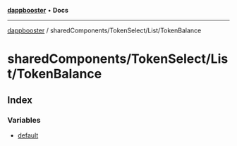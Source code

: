 [**dappbooster**](../../../../README.md) • **Docs**

***

[dappbooster](../../../../modules.md) / sharedComponents/TokenSelect/List/TokenBalance

# sharedComponents/TokenSelect/List/TokenBalance

## Index

### Variables

- [default](variables/default.md)
